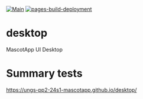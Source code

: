 [![Main](https://github.com/ungs-pp2-24s1-mascotapp/desktop/actions/workflows/main.yml/badge.svg)](https://github.com/ungs-pp2-24s1-mascotapp/desktop/actions/workflows/main.yml)
[![pages-build-deployment](https://github.com/ungs-pp2-24s1-mascotapp/desktop/actions/workflows/pages/pages-build-deployment/badge.svg)](https://github.com/ungs-pp2-24s1-mascotapp/desktop/actions/workflows/pages/pages-build-deployment)

# desktop
MascotApp UI Desktop

# Summary tests
https://ungs-pp2-24s1-mascotapp.github.io/desktop/